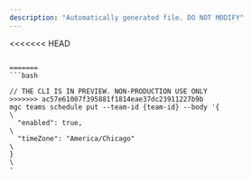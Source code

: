 ```yaml
---
description: "Automatically generated file. DO NOT MODIFY"
---
```


<<<<<<< HEAD
```cli

=======
```bash

// THE CLI IS IN PREVIEW. NON-PRODUCTION USE ONLY
>>>>>>> ac57e61007f395881f1814eae37dc23911227b9b
mgc teams schedule put --team-id {team-id} --body '{\
  "enabled": true,\
  "timeZone": "America/Chicago"\
}\
'

```